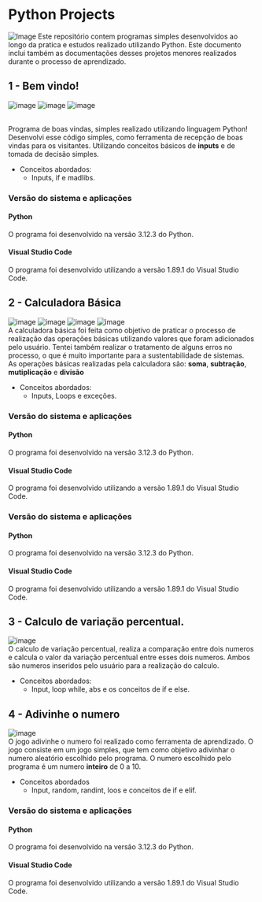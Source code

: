 # Python Projects
![Image](https://images.unsplash.com/photo-1547394765-185e1e68f34e?q=80&w=2070&auto=format&fit=crop&ixlib=rb-4.0.3&ixid=M3wxMjA3fDB8MHxwaG90by1wYWdlfHx8fGVufDB8fHx8fA%3D%3D)
Este repositório contem programas simples desenvolvidos ao longo da pratica e estudos realizado utilizando Python. Este documento inclui também as documentações desses projetos menores realizados durante o processo de aprendizado.
## 1 - Bem vindo!
![image](https://github.com/DevRaulOliveira/BemVindo-py/assets/168892121/e9f025dc-4898-4267-adf3-99d3a34d5933)
![image](https://github.com/DevRaulOliveira/BemVindo-py/assets/168892121/2f13c76e-0810-4046-af3d-ed6353533452)
![image](https://github.com/DevRaulOliveira/BemVindo-py/assets/168892121/4da8d898-ec8e-4176-9a5c-7f50a0d982b6)


<br> Programa de boas vindas, simples realizado utilizando linguagem Python!
<br> Desenvolvi esse código simples, como ferramenta de recepção de boas vindas para os visitantes. Utilizando conceitos básicos de **inputs** e de tomada de decisão simples.
- Conceitos abordados:
  - Inputs, if e madlibs.

### Versão do sistema e aplicações
#### Python
O programa foi desenvolvido na versão 3.12.3 do Python.
#### Visual Studio Code
O programa foi desenvolvido utilizando a versão 1.89.1 do Visual Studio Code.

## 2 - Calculadora Básica
![image](https://github.com/DevRaulOliveira/PythonProjects/assets/168892121/5e137e22-ed98-4854-84da-cf1bd4d42461)
![image](https://github.com/DevRaulOliveira/PythonProjects/assets/168892121/a9f904d3-f3fa-40f3-8376-08034cdd0d0b)
![image](https://github.com/DevRaulOliveira/PythonProjects/assets/168892121/e586473f-b54f-4b97-bc3f-703c8d9fae6c)
![image](https://github.com/DevRaulOliveira/PythonProjects/assets/168892121/9deaec69-a8ee-430f-9fa5-c183c6ffbbb7)
<br> A calculadora básica foi feita como objetivo de praticar o processo de realização das operações básicas utilizando valores que foram adicionados pelo usuário. Tentei também realizar o tratamento de alguns erros no processo, o que é muito importante para a sustentabilidade de sistemas.
<br> As operações básicas realizadas pela calculadora são: **soma**, **subtração**, **mutiplicação** e **divisão** <br>
- Conceitos abordados:
  -  Inputs, Loops e exceções.
### Versão do sistema e aplicações
#### Python
O programa foi desenvolvido na versão 3.12.3 do Python.
#### Visual Studio Code
O programa foi desenvolvido utilizando a versão 1.89.1 do Visual Studio Code.
### Versão do sistema e aplicações
#### Python
O programa foi desenvolvido na versão 3.12.3 do Python.
#### Visual Studio Code
O programa foi desenvolvido utilizando a versão 1.89.1 do Visual Studio Code.

## 3 - Calculo de variação percentual.
![image](https://github.com/DevRaulOliveira/PythonProjects/assets/168892121/175334c6-e885-42e1-ae00-c1e11544bd51)
<br> O calculo de variação percentual, realiza a comparação entre dois numeros e calcula o valor da variação percentual entre esses dois numeros. Ambos são numeros inseridos pelo usuário para a realização do calculo.
- Conceitos abordados:
  - Input, loop while, abs e os conceitos de if e else. 

## 4 - Adivinhe o numero
![image](https://github.com/DevRaulOliveira/PythonProjects/assets/168892121/cd4ec6f0-cb7e-48ac-95fc-b65526e2bed3)
<br> O jogo adivinhe o numero foi realizado como ferramenta de aprendizado. O jogo consiste em um jogo simples, que tem como objetivo adivinhar o numero aleatório escolhido pelo programa. O numero escolhido pelo programa é um numero **inteiro** de 0 a 10.
- Conceitos abordados
    - Input, random, randint, loos e conceitos de if e elif.
### Versão do sistema e aplicações
#### Python
O programa foi desenvolvido na versão 3.12.3 do Python.
#### Visual Studio Code
O programa foi desenvolvido utilizando a versão 1.89.1 do Visual Studio Code.
      







